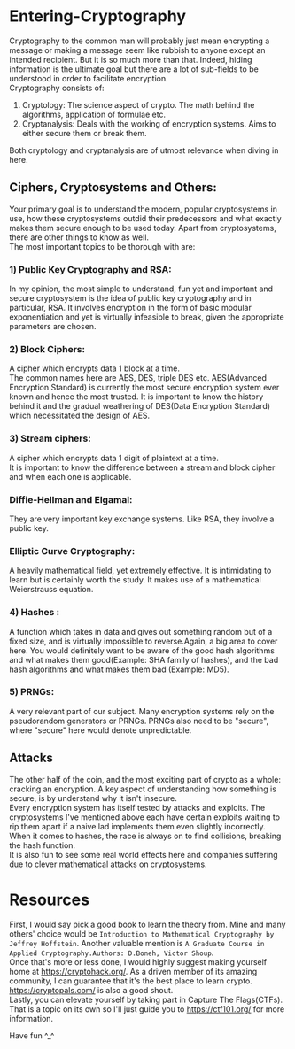 # Entering-Cryptography

Cryptography to the common man will probably just mean encrypting a message or making a message seem like rubbish to anyone except an intended recipient. But it is so much more than that. Indeed, hiding information is the ultimate goal but there are a lot of sub-fields to be understood in order to facilitate encryption.<br>
Cryptography consists of:<br>
1) Cryptology: The science aspect of crypto. The math behind the algorithms, application of formulae etc.<br>
2) Cryptanalysis: Deals with the working of encryption systems. Aims to either secure them or break them.<br>

Both cryptology and cryptanalysis are of utmost relevance when diving in here.<br>

## Ciphers, Cryptosystems and Others:
Your primary goal is to understand the modern, popular cryptosystems in use, how these cryptosystems outdid their predecessors and what exactly makes them secure enough to be used today. Apart from cryptosystems, there are other things to know as well.<br>
The most important topics to be thorough with are:

### 1) Public Key Cryptography and RSA:
In my opinion, the most simple to understand, fun yet and important and secure cryptosystem is the idea of public key cryptography and in particular, RSA. It involves encryption in the form of basic modular exponentiation and yet is virtually infeasible to break, given the appropriate parameters are chosen. 

### 2) Block Ciphers:
A cipher which encrypts data 1 block at a time.<br>
The common names here are AES, DES, triple DES etc. AES(Advanced Encryption Standard) is currently the most secure encryption system ever known and hence the most trusted. It is important to know the history behind it and the gradual weathering of DES(Data Encryption Standard) which necessitated the design of AES.

### 3) Stream ciphers:
A cipher which encrypts data 1 digit of plaintext at a time.<br>
It is important to know the difference between a stream and block cipher and when each one is applicable. <br>

### Diffie-Hellman and Elgamal:
They are very important key exchange systems. Like RSA, they involve a public key.

### Elliptic Curve Cryptography:
A heavily mathematical field, yet extremely effective. It is intimidating to learn but is certainly worth the study. It makes use of a mathematical Weierstrauss equation. 

### 4) Hashes :
A function which takes in data and gives out something random but of a fixed size, and is virtually impossible to reverse.Again, a big area to cover here. You would definitely want to be aware of the good hash algorithms and what makes them good(Example: SHA family of hashes), and the bad hash algorithms and what makes them bad (Example: MD5). 

### 5) PRNGs: 
A very relevant part of our subject. Many encryption systems rely on the pseudorandom generators or PRNGs. PRNGs also need to be "secure", where "secure" here would denote unpredictable. 

## Attacks
The other half of the coin, and the most exciting part of crypto as a whole: cracking an encryption. A key aspect of understanding how something is secure, is by understand why it isn't insecure.<br>
Every encryption system has itself tested by attacks and exploits. The cryptosystems I've mentioned above each have certain exploits waiting to rip them apart if a naive lad implements them even slightly incorrectly.<br>
When it comes to hashes, the race is always on to find collisions, breaking the hash function. <br>
It is also fun to see some real world effects here and companies suffering due to clever mathematical attacks on cryptosystems.<br>

# Resources
First, I would say pick a good book to learn the theory from. Mine and many others' choice would be `Introduction to Mathematical Cryptography by Jeffrey Hoffstein`. Another valuable mention is `A Graduate Course in Applied Cryptography.Authors: D.Boneh, Victor Shoup`. <br>
Once that's more or less done, I would highly suggest making yourself home at https://cryptohack.org/. As a driven member of its amazing community, I can guarantee that it's the best place to learn crypto. https://cryptopals.com/ is also a good shout. <br>
Lastly, you can elevate yourself by taking part in Capture The Flags(CTFs). That is a topic on its own so I'll just guide you to https://ctf101.org/ for more information. <br>

Have fun ^_^






